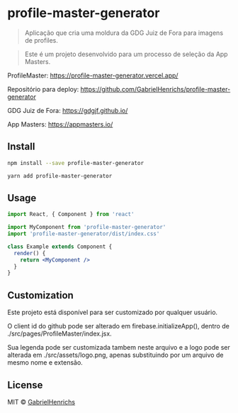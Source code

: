 # profile-master-generator

> Aplicação que cria uma moldura da GDG Juiz de Fora para imagens de profiles.

> Este é um projeto desenvolvido para um processo de seleção da App Masters.

ProfileMaster: https://profile-master-generator.vercel.app/

Repositório para deploy: https://github.com/GabrielHenrichs/profile-master-generator

GDG Juiz de Fora: https://gdgjf.github.io/

App Masters: https://appmasters.io/

## Install

```bash
npm install --save profile-master-generator

yarn add profile-master-generator
```

## Usage

```jsx
import React, { Component } from 'react'

import MyComponent from 'profile-master-generator'
import 'profile-master-generator/dist/index.css'

class Example extends Component {
  render() {
    return <MyComponent />
  }
}
```

## Customization

Este projeto está disponível para ser customizado por qualquer usuário.

O client id do github pode ser alterado em firebase.initializeApp(), dentro de ./src/pages/ProfileMaster/index.jsx.

Sua legenda pode ser customizada tambem neste arquivo e a logo pode ser alterada em ./src/assets/logo.png, apenas substituindo por um arquivo de mesmo nome e extensão.

## License

MIT © [GabrielHenrichs](https://github.com/GabrielHenrichs)
